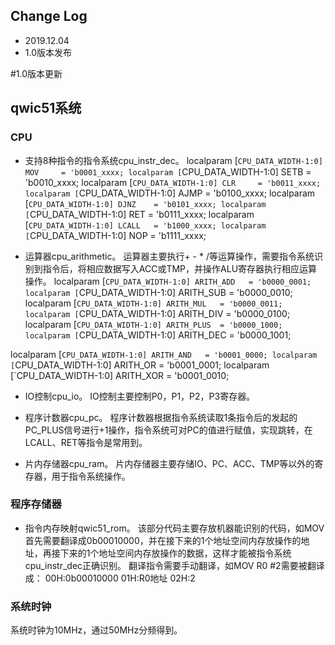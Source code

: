 ## Change Log
- 2019.12.04
- 1.0版本发布

#1.0版本更新
## qwic51系统
### CPU
- 支持8种指令的指令系统cpu_instr_dec。
localparam [`CPU_DATA_WIDTH-1:0] MOV     = 'b0001_xxxx;
localparam [`CPU_DATA_WIDTH-1:0] SETB    = 'b0010_xxxx;
localparam [`CPU_DATA_WIDTH-1:0] CLR     = 'b0011_xxxx;
localparam [`CPU_DATA_WIDTH-1:0] AJMP    = 'b0100_xxxx;
localparam [`CPU_DATA_WIDTH-1:0] DJNZ    = 'b0101_xxxx;
localparam [`CPU_DATA_WIDTH-1:0] RET     = 'b0111_xxxx;
localparam [`CPU_DATA_WIDTH-1:0] LCALL   = 'b1000_xxxx;
localparam [`CPU_DATA_WIDTH-1:0] NOP     = 'b1111_xxxx;

- 运算器cpu_arithmetic。
运算器主要执行+ - * /等运算操作，需要指令系统识别到指令后，将相应数据写入ACC或TMP，并操作ALU寄存器执行相应运算操作。
localparam [`CPU_DATA_WIDTH-1:0] ARITH_ADD   = 'b0000_0001;
localparam [`CPU_DATA_WIDTH-1:0] ARITH_SUB   = 'b0000_0010;
localparam [`CPU_DATA_WIDTH-1:0] ARITH_MUL   = 'b0000_0011;
localparam [`CPU_DATA_WIDTH-1:0] ARITH_DIV   = 'b0000_0100;
localparam [`CPU_DATA_WIDTH-1:0] ARITH_PLUS  = 'b0000_1000;
localparam [`CPU_DATA_WIDTH-1:0] ARITH_DEC   = 'b0000_1001;

localparam [`CPU_DATA_WIDTH-1:0] ARITH_AND   = 'b0001_0000;
localparam [`CPU_DATA_WIDTH-1:0] ARITH_OR    = 'b0001_0001;
localparam [`CPU_DATA_WIDTH-1:0] ARITH_XOR   = 'b0001_0010;

- IO控制cpu_io。
IO控制主要控制P0，P1，P2，P3寄存器。

- 程序计数器cpu_pc。
程序计数器根据指令系统读取1条指令后的发起的PC_PLUS信号进行+1操作，指令系统可对PC的值进行赋值，实现跳转，在LCALL、RET等指令是常用到。

- 片内存储器cpu_ram。
片内存储器主要存储IO、PC、ACC、TMP等以外的寄存器，用于指令系统操作。

### 程序存储器
- 指令内存映射qwic51_rom。
该部分代码主要存放机器能识别的代码，如MOV首先需要翻译成0b00010000，并在接下来的1个地址空间内存放操作的地址，再接下来的1个地址空间内存放操作的数据，这样才能被指令系统cpu_instr_dec正确识别。
翻译指令需要手动翻译，如MOV R0 #2需要被翻译成：
00H:0b00010000
01H:R0地址
02H:2

### 系统时钟
系统时钟为10MHz，通过50MHz分频得到。

